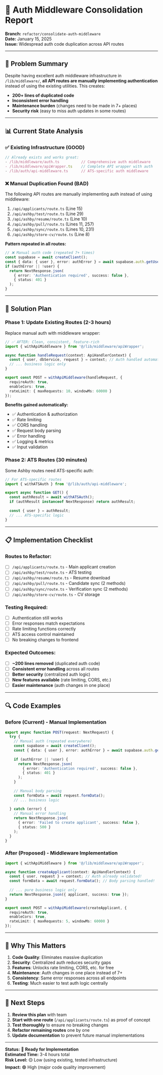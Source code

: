# 🔧 Auth Middleware Consolidation Report

**Branch:** `refactor/consolidate-auth-middleware`  
**Date:** January 15, 2025  
**Issue:** Widespread auth code duplication across API routes  

---

## 🚨 **Problem Summary**

Despite having excellent auth middleware infrastructure in `/lib/middleware/`, **all API routes are manually implementing authentication** instead of using the existing utilities. This creates:

- **200+ lines of duplicated code**
- **Inconsistent error handling** 
- **Maintenance burden** (changes need to be made in 7+ places)
- **Security risk** (easy to miss auth updates in some routes)

---

## 📊 **Current State Analysis**

### ✅ **Existing Infrastructure (GOOD)**
```typescript
// Already exists and works great:
- /lib/middleware/auth.ts          // Comprehensive auth middleware
- /lib/middleware/apiWrapper.ts    // Complete API wrapper with auth
- /lib/auth/api-middleware.ts      // ATS-specific auth middleware
```

### ❌ **Manual Duplication Found (BAD)**
The following API routes are manually implementing auth instead of using middleware:

1. `/api/applicants/route.ts` (Line 15)
2. `/api/ashby/test/route.ts` (Line 29) 
3. `/api/ashby/resume/route.ts` (Line 10)
4. `/api/ashby/pull/route.ts` (Lines 11, 257)
5. `/api/ashby/sync/route.ts` (Lines 10, 231)
6. `/api/ashby/store-cv/route.ts` (Line 8)

**Pattern repeated in all routes:**
```typescript
// ❌ Manual auth code (repeated 7+ times)
const supabase = await createClient();
const { data: { user }, error: authError } = await supabase.auth.getUser();
if (authError || !user) {
  return NextResponse.json(
    { error: 'Authentication required', success: false },
    { status: 401 }
  );
}
```

---

## 🎯 **Solution Plan**

### **Phase 1: Update Existing Routes (2-3 hours)**

Replace manual auth with middleware wrapper:

```typescript
// ✅ AFTER: Clean, consistent, feature-rich
import { withApiMiddleware } from '@/lib/middleware/apiWrapper';

async function handleRequest(context: ApiHandlerContext) {
  const { user, dbService, request } = context; // Auth handled automatically!
  // ... business logic only
}

export const POST = withApiMiddleware(handleRequest, {
  requireAuth: true,
  enableCors: true,
  rateLimit: { maxRequests: 10, windowMs: 60000 }
});
```

**Benefits gained automatically:**
- ✅ Authentication & authorization
- ✅ Rate limiting
- ✅ CORS handling  
- ✅ Request body parsing
- ✅ Error handling
- ✅ Logging & metrics
- ✅ Input validation

### **Phase 2: ATS Routes (30 minutes)**

Some Ashby routes need ATS-specific auth:

```typescript
// For ATS-specific routes
import { withATSAuth } from '@/lib/auth/api-middleware';

export async function GET() {
  const authResult = await withATSAuth();
  if (authResult instanceof NextResponse) return authResult;
  
  const { user } = authResult;
  // ... ATS-specific logic
}
```

---

## 📋 **Implementation Checklist**

### **Routes to Refactor:**
- [ ] `/api/applicants/route.ts` - Main applicant creation
- [ ] `/api/ashby/test/route.ts` - ATS testing 
- [ ] `/api/ashby/resume/route.ts` - Resume download
- [ ] `/api/ashby/pull/route.ts` - Candidate sync (2 methods)
- [ ] `/api/ashby/sync/route.ts` - Verification sync (2 methods)  
- [ ] `/api/ashby/store-cv/route.ts` - CV storage

### **Testing Required:**
- [ ] Authentication still works
- [ ] Error responses match expectations
- [ ] Rate limiting functions correctly
- [ ] ATS access control maintained
- [ ] No breaking changes to frontend

### **Expected Outcomes:**
- [ ] **~200 lines removed** (duplicated auth code)
- [ ] **Consistent error handling** across all routes
- [ ] **Better security** (centralized auth logic)
- [ ] **New features available** (rate limiting, CORS, etc.)
- [ ] **Easier maintenance** (auth changes in one place)

---

## 🔍 **Code Examples**

### **Before (Current)** - Manual Implementation
```typescript
export async function POST(request: NextRequest) {
  try {
    // Manual auth (repeated everywhere)
    const supabase = await createClient();
    const { data: { user }, error: authError } = await supabase.auth.getUser();
    
    if (authError || !user) {
      return NextResponse.json(
        { error: 'Authentication required', success: false },
        { status: 401 }
      );
    }
    
    // Manual body parsing
    const formData = await request.formData();
    // ... business logic
    
  } catch (error) {
    // Manual error handling
    return NextResponse.json(
      { error: 'Failed to create applicant', success: false },
      { status: 500 }
    );
  }
}
```

### **After (Proposed)** - Middleware Implementation
```typescript
import { withApiMiddleware } from '@/lib/middleware/apiWrapper';

async function createApplicant(context: ApiHandlerContext) {
  const { user, request } = context; // Auth already validated!
  const formData = await request.formData(); // Body parsing handled!
  
  // ... pure business logic only
  return NextResponse.json({ applicant, success: true });
}

export const POST = withApiMiddleware(createApplicant, {
  requireAuth: true,
  enableCors: true,
  rateLimit: { maxRequests: 5, windowMs: 60000 }
});
```

---

## 🎯 **Why This Matters**

1. **Code Quality**: Eliminates massive duplication
2. **Security**: Centralized auth reduces security gaps  
3. **Features**: Unlocks rate limiting, CORS, etc. for free
4. **Maintenance**: Auth changes in one place instead of 7+
5. **Consistency**: Same error responses across all endpoints
6. **Testing**: Much easier to test auth logic centrally

---

## 🚀 **Next Steps**

1. **Review this plan** with team
2. **Start with one route** (`/api/applicants/route.ts`) as proof of concept
3. **Test thoroughly** to ensure no breaking changes
4. **Refactor remaining routes** one by one
5. **Update documentation** to prevent future manual implementations

---

**Status:** 🔴 **Ready for Implementation**  
**Estimated Time:** 3-4 hours total  
**Risk Level:** 🟡 Low (using existing, tested infrastructure)  
**Impact:** 🟢 High (major code quality improvement)